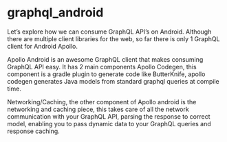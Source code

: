 # graphql_android

Let’s explore how we can consume 
GraphQL API’s on Android. Although there are multiple client libraries for the web, 
so far there is only 1 GraphQL client for Android Apollo.

Apollo Android is an awesome GraphQL client that makes consuming GraphQL API easy. It has 2 main components
Apollo Codegen, this component is a gradle plugin to generate code like ButterKnife, apollo codegen generates 
Java models from standard graphql queries at compile time.

Networking/Caching, the other component of Apollo android is the networking and caching piece, 
this takes care of all the network communication with your GraphQL API, parsing the response to correct model,
enabling you to pass dynamic data to your GraphQL queries and response caching.
